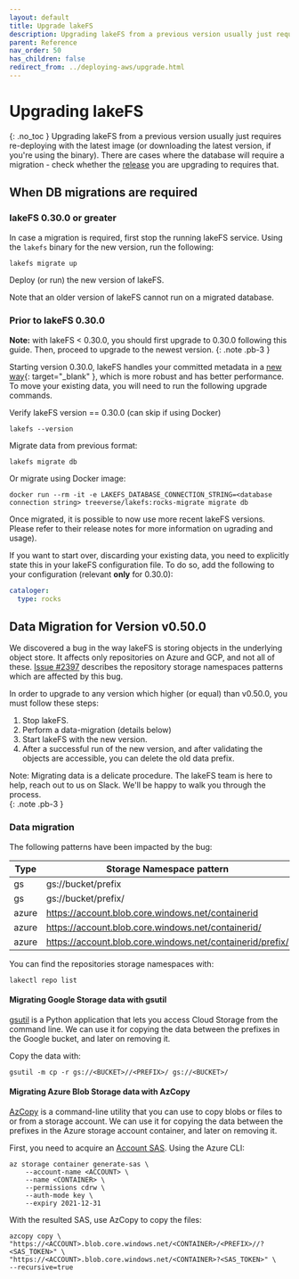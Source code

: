 ```yaml
---
layout: default
title: Upgrade lakeFS
description: Upgrading lakeFS from a previous version usually just requires re-deploying with the latest image or downloading the latest version
parent: Reference
nav_order: 50
has_children: false
redirect_from: ../deploying-aws/upgrade.html
---
```


# Upgrading lakeFS
{: .no_toc }
Upgrading lakeFS from a previous version usually just requires re-deploying with the latest image (or downloading the latest version, if you're using the binary).
There are cases where the database will require a migration - check whether the [release](https://github.com/treeverse/lakeFS/releases) you are upgrading to requires that.


## When DB migrations are required

### lakeFS 0.30.0 or greater

In case a migration is required, first stop the running lakeFS service.
Using the `lakefs` binary for the new version, run the following:

```bash
lakefs migrate up
```

Deploy (or run) the new version of lakeFS.

Note that an older version of lakeFS cannot run on a migrated database.


### Prior to lakeFS 0.30.0

**Note:** with lakeFS < 0.30.0, you should first upgrade to 0.30.0 following this guide. Then, proceed to upgrade to the newest version.
{: .note .pb-3 }

Starting version 0.30.0, lakeFS handles your committed metadata in a [new way](https://docs.google.com/document/d/1jzD7-jun-tdU5BGapmnMBe9ovSzBvTNjXCcVztV07A4/edit?usp=sharing){: target="_blank" }, which is more robust and has better performance.
To move your existing data, you will need to run the following upgrade commands.

Verify lakeFS version == 0.30.0 (can skip if using Docker)

```shell
lakefs --version
```

Migrate data from previous format:

```shell
lakefs migrate db
```

Or migrate using Docker image:

```shell
docker run --rm -it -e LAKEFS_DATABASE_CONNECTION_STRING=<database connection string> treeverse/lakefs:rocks-migrate migrate db
```

Once migrated, it is possible to now use more recent lakeFS versions. Please refer to their release notes for more information on ugrading and usage).


If you want to start over, discarding your existing data, you need to explicitly state this in your lakeFS configuration file.
To do so, add the following to your configuration (relevant **only** for 0.30.0):

```yaml
cataloger:
  type: rocks
```

## Data Migration for Version v0.50.0

We discovered a bug in the way lakeFS is storing objects in the underlying object store.
It affects only repositories on Azure and GCP, and not all of these.
[Issue #2397](https://github.com/treeverse/lakeFS/issues/2397#issuecomment-908397229) describes the repository storage namespaces patterns 
which are affected by this bug.

In order to upgrade to any version which higher (or equal) than v0.50.0, you must follow these steps:
1. Stop lakeFS.
1. Perform a data-migration (details below)
1. Start lakeFS with the new version.
1. After a successful run of the new version, and after validating the objects are accessible, you can delete the old data prefix.

Note: Migrating data is a delicate procedure. The lakeFS team is here to help, reach out to us on Slack.
We'll be happy to walk you through the process.  
{: .note .pb-3 }

### Data migration

The following patterns have been impacted by the bug:

| Type  | Storage Namespace pattern                                 | Copy From                                                  | Copy To                                                    |
|-------|-----------------------------------------------------------|------------------------------------------------------------|------------------------------------------------------------|
| gs    | gs://bucket/prefix                                        | gs://bucket//prefix/*                                      | gs://bucket/prefix/*                                       |
| gs    | gs://bucket/prefix/                                       | gs://bucket//prefix/*                                      | gs://bucket/prefix/*                                       |
| azure | https://account.blob.core.windows.net/containerid         | https://account.blob.core.windows.net/containerid//*       | https://account.blob.core.windows.net/containerid/*        |
| azure | https://account.blob.core.windows.net/containerid/        | https://account.blob.core.windows.net/containerid//*       | https://account.blob.core.windows.net/containerid/*        |
| azure | https://account.blob.core.windows.net/containerid/prefix/ | https://account.blob.core.windows.net/containerid/prefix// | https://account.blob.core.windows.net/containerid/prefix/* |

You can find the repositories storage namespaces with:

```shell
lakectl repo list
```

#### Migrating Google Storage data with gsutil

[gsutil](https://cloud.google.com/storage/docs/gsutil) is a Python application that lets you access Cloud Storage from the command line.
We can use it for copying the data between the prefixes in the Google bucket, and later on removing it.

Copy the data with:
```shell
gsutil -m cp -r gs://<BUCKET>//<PREFIX>/ gs://<BUCKET>/
```

#### Migrating Azure Blob Storage data with AzCopy

[AzCopy](https://docs.microsoft.com/en-us/azure/storage/common/storage-use-azcopy-v10) is a command-line utility that you can use to copy blobs or files to or from a storage account.
We can use it for copying the data between the prefixes in the Azure storage account container, and later on removing it.

First, you need to acquire an [Account SAS](https://docs.microsoft.com/en-us/azure/storage/common/storage-sas-overview#account-sas).
Using the Azure CLI:
```shell
az storage container generate-sas \
    --account-name <ACCOUNT> \
    --name <CONTAINER> \
    --permissions cdrw \
    --auth-mode key \
    --expiry 2021-12-31
```

With the resulted SAS, use AzCopy to copy the files:
```shell
azcopy copy \
"https://<ACCOUNT>.blob.core.windows.net/<CONTAINER>/<PREFIX>//?<SAS_TOKEN>" \
"https://<ACCOUNT>.blob.core.windows.net/<CONTAINER>?<SAS_TOKEN>" \
--recursive=true
```
